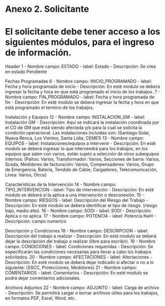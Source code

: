 # Anexo 2. Solicitante
# El solicitante debe tener acceso a los siguientes módulos, para el ingreso de información.

Header
1 - Nombre campo: ESTADO - label: Estado - Descripción: Se crea en estado Pendiente

Fechas Programadas
6 - Nombre campo: INICIO_PROGRAMADO - label: Fecha y hora programada de inicio - Descripción: En esté modulo se deberá ingresar la fecha y hora en que está programado el inicio de los trabajos.
7 - Nombre campo: FIN_PROGRAMADO - label: Fecha y hora programada de fin - Descripción: En esté modulo se deberá ingresar la fecha y hora en que está programado el termino de los trabajos.

Instalación y Equipos
12 - Nombre campo: INSTALACION_GM - label: Instalación GM - Descripción: Aquí se indicará la instalación coordinada por el CO de GM que está siendo afectada y/o para la cual se solicita la condición operacional. Las instalaciones incluidas son: (Santiago Solar, Nueva Renca, Los Vientos, Santa Lidia, CEME1)
13 - Nombre campo: EQUIPOS - label: Instalaciones/equipos a intervenir - Descripción: En esté modulo se deberá ingresar lo que intervendrá para los trabajos, en los equipos que salen con varios, están sujeto a selección de otros subequipos internos: (Paños: Varios, Transformador: Varios, Secciones de barra: Varios, Scada, Medidores de facturación: Varios, Compensadores: Varios, Grupo de Emergencia, Batería, Tendido de Cable, Cargadores, Telecomunicación, Línea: Varios, Otros)

Características de la Intervención
14 - Nombre campo: TIPO_INTERVENCION - label: Tipo de intervención - Descripción: En esté modulo se deberá si la aplica a una intervención o desconexión.
15 - Nombre campo: RIESGOS - label: Descripción del Riesgo del Trabajo - Descripción: En esté modulo se deberá identificar el tipo de riesgo. (riesgo bajo, medio alto).
16 - Nombre campo: SODI - label: SODI - Descripción: Aplica o no aplica.
17 - Nombre campo: POTENCIA - label: Potencia KwH - Descripción: campo numerico

Descripción y Condiciones
18 - Nombre campo: DESCRIPCION - label: Descripción del trabajo a realizar - Descripción: En esté modulo se deberá dejar la descripción del trabajo a realizar (libre para escribir).
19 - Nombre campo: CONDICIONES - label: Condiciones requeridas - Descripción: Se especificarán las condiciones necesarias para llevar a cabo los trabajos solicitados.
20 - Nombre campo: AFECTACIONES - label: Afectaciones - Descripción: En esté modulo se deberá dejar indicado si afectar o no a lo siguiente: (SSCC, Protecciones, Medidores)
21 - Nombre campo: COMENTARIOS - label: Comentarios - Descripción: En esté modulo se podrá dejar comentarios adicionales.

Archivos Adjuntos
22 - Nombre campo: ADJUNTO - label: Carga de archivo - Descripción: Se permitirá cargar o borrar archivos útiles para los trabajos, en formatos PDF, Excel, Word, etc.